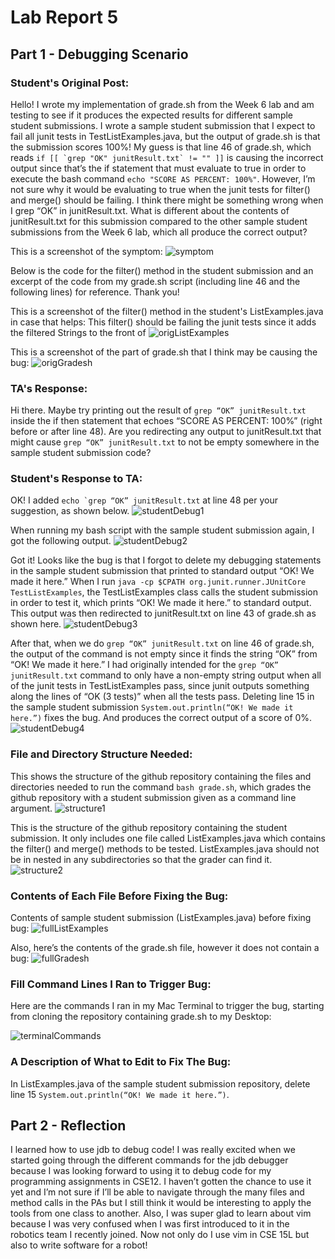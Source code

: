 # Lab Report 5
## Part 1 - Debugging Scenario

### Student's Original Post:
Hello! I wrote my implementation of grade.sh from the Week 6 lab and am testing to see if it produces the expected results for different sample student submissions. I wrote a sample student submission that I expect to fail all junit tests in TestListExamples.java, but the output of grade.sh is that the submission scores 100%! My guess is that line 46 of grade.sh, which reads ```if [[ `grep "OK" junitResult.txt` != "" ]]``` is causing the incorrect output since that’s the if statement that must evaluate to true in order to execute the bash command `echo "SCORE AS PERCENT: 100%"`. However, I’m not sure why it would be evaluating to true when the junit tests for filter() and merge() should be failing. I think there might be something wrong when I grep “OK” in junitResult.txt. What is different about the contents of junitResult.txt for this submission compared to the other sample student submissions from the Week 6 lab, which all produce the correct output?

This is a screenshot of the symptom:
![symptom](symptom.png)

Below is the code for the filter() method in the student submission and an excerpt of the code from my grade.sh script (including line 46 and the following lines) for reference. Thank you!

This is a screenshot of the filter() method in the student's ListExamples.java in case that helps:
This filter() should be failing the junit tests since it adds the filtered Strings to the front of 
![origListExamples](origListExamples.png)

This is a screenshot of the part of grade.sh that I think may be causing the bug:
![origGradesh](origGradesh.png)


### TA's Response:
Hi there. Maybe try printing out the result of `grep “OK” junitResult.txt` inside the if then statement that echoes “SCORE AS PERCENT: 100%” (right before or after line 48). Are you redirecting any output to junitResult.txt that might cause `grep “OK” junitResult.txt` to not be empty somewhere in the sample student submission code?

### Student's Response to TA:
OK! I added ```echo `grep “OK” junitResult.txt``` at line 48 per your suggestion, as shown below.
![studentDebug1](studentDebug1.png)

When running my bash script with the sample student submission again, I got the following output.
![studentDebug2](studentDebug2.png)

Got it! Looks like the bug is that I forgot to delete my debugging statements in the sample student submission that printed to standard output “OK! We made it here.” When I run `java -cp $CPATH org.junit.runner.JUnitCore TestListExamples`, the TestListExamples class calls the student submission in order to test it, which prints “OK! We made it here.” to standard output. This output was then redirected to junitResult.txt on line 43 of grade.sh as shown here.
![studentDebug3](studentDebug3.png)

After that, when we do `grep “OK” junitResult.txt` on line 46 of grade.sh, the output of the command is not empty since it finds the string “OK” from “OK! We made it here.” I had originally intended for the `grep “OK” junitResult.txt` command to only have a non-empty string output when all of the junit tests in TestListExamples pass, since junit outputs something along the lines of “OK (3 tests)” when all the tests pass. Deleting line 15 in the sample student submission `System.out.println(“OK! We made it here.”)` fixes the bug. And produces the correct output of a score of 0%.
![studentDebug4](studentDebug4.png)

### File and Directory Structure Needed:
This shows the structure of the github repository containing the files and directories needed to run the command `bash grade.sh`, which grades the github repository with a student submission given as a command line argument.
![structure1](structure1.png)

This is the structure of the github repository containing the student submission. It only includes one file called ListExamples.java which contains the filter() and merge() methods to be tested. ListExamples.java should not be in nested in any subdirectories so that the grader can find it.
![structure2](structure2.png)

### Contents of Each File Before Fixing the Bug:
Contents of sample student submission (ListExamples.java) before fixing bug:
![fullListExamples](fullListExamples.png)

Also, here’s the contents of the grade.sh file, however it does not contain a bug:
![fullGradesh](fullGradesh.png)

### Fill Command Lines I Ran to Trigger Bug:
Here are the commands I ran in my Mac Terminal to trigger the bug, starting from cloning the repository containing grade.sh to my Desktop:

![terminalCommands](terminalCommands.png)

### A Description of What to Edit to Fix The Bug:
In ListExamples.java of the sample student submission repository, delete line 15 `System.out.println(“OK! We made it here.”)`.


## Part 2 - Reflection

I learned how to use jdb to debug code! I was really excited when we started going through the different commands for the jdb debugger because I was looking forward to using it to debug code for my programming assignments in CSE12. I haven’t gotten the chance to use it yet and I’m not sure if I’ll be able to navigate through the many files and method calls in the PAs but I still think it would be interesting to apply the tools from one class to another. Also, I was super glad to learn about vim because I was very confused when I was first introduced to it in the robotics team I recently joined. Now not only do I use vim in CSE 15L but also to write software for a robot!
